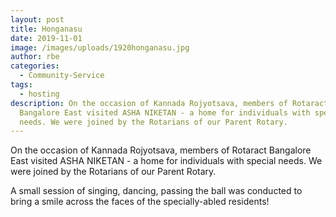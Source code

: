 ```yaml
---
layout: post
title: Honganasu
date: 2019-11-01
image: /images/uploads/1920honganasu.jpg
author: rbe
categories:
  - Community-Service
tags:
  - hosting
description: On the occasion of Kannada Rojyotsava, members of Rotaract
  Bangalore East visited ASHA NIKETAN - a home for individuals with special
  needs. We were joined by the Rotarians of our Parent Rotary.
---
```

On the occasion of Kannada Rojyotsava, members of Rotaract Bangalore East visited ASHA NIKETAN - a home for individuals with special needs. We were joined by the Rotarians of our Parent Rotary.

A small session of singing, dancing, passing the ball was conducted to bring a smile across the faces of the specially-abled residents!
